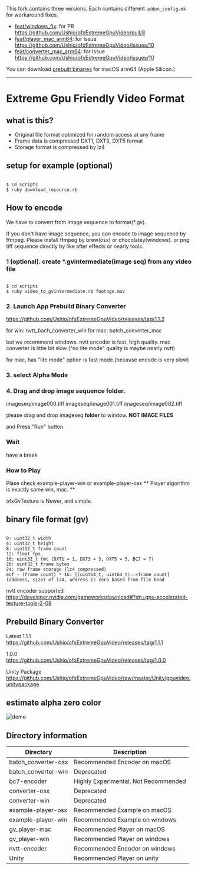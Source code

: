 This fork contains three versions. Each contains different `addon_config.mk` for workaround fixes.

- [feat/windows_fix](https://github.com/funatsufumiya/ofxExtremeGpuVideo/tree/feat/windows_fix): for PR https://github.com/Ushio/ofxExtremeGpuVideo/pull/8
- [feat/player_mac_arm64](https://github.com/funatsufumiya/ofxExtremeGpuVideo/tree/feat/player_mac_arm64): for Issue https://github.com/Ushio/ofxExtremeGpuVideo/issues/10
- [feat/converter_mac_arm64](https://github.com/funatsufumiya/ofxExtremeGpuVideo/tree/feat/converter_mac_arm64): for Issue https://github.com/Ushio/ofxExtremeGpuVideo/issues/10

You can download [prebuilt binaries](https://github.com/funatsufumiya/ofxExtremeGpuVideo/releases) for macOS arm64 (Apple Silicon.)

-----

# Extreme Gpu Friendly Video Format

## what is this?
- Original file format optimized for random access at any frame
- Frame data is compressed DXT1, DXT3, DXT5 format
- Storage format is compressed by lz4

## setup for example (optional)

```

$ cd scripts
$ ruby download_resource.rb

```

## How to encode
We have to convert from image sequence to format(\*.gv).

If you don't have image sequence, you can encode to image sequence by ffmpeg.
Please install ffmpeg by brew(osx) or chocolatey(windows).
or png tiff sequence directly by like after effects or nearly tools.

### 1 (optional). create \*.gvintermediate(image seq) from any video file

```

$ cd scripts
$ ruby video_to_gvintermediate.rb footage.mov

```

### 2. Launch App Prebuild Binary Converter
https://github.com/Ushio/ofxExtremeGpuVideo/releases/tag/1.1.2

for win: nvtt_bach_converter_win
for mac: batch_converter_mac

but we recommend windows. nvtt encoder is fast, high quality.
mac converter is little bit slow ("no lite mode" quality is maybe nearly nvtt)

for mac, has "lite mode" option is fast mode.(because encode is very slow)

### 3. select Alpha Mode

### 4. Drag and drop image sequence folder.
imageseq/image000.tiff
imageseq/image001.tiff
imageseq/image002.tiff

please drag and drop imageseq **folder** to window.
**NOT IMAGE FILES**

and Press "Run" button.

### Wait
have a break

### How to Play
Plase check example-player-win or example-player-osx
** Player algorithm is exactly same win, mac. **

ofxGvTexture is Newer, and simple.

## binary file format (gv)

```

0: uint32_t width
4: uint32_t height
8: uint32_t frame count
12: float fps
16: uint32_t fmt (DXT1 = 1, DXT3 = 3, DXT5 = 5, BC7 = 7)
20: uint32_t frame bytes
24: raw frame storage (lz4 compressed)
eof - (frame count) * 16: [(uint64_t, uint64_t)..<frame count] (address, size) of lz4, address is zero based from file head

```

nvtt encoder supported
https://developer.nvidia.com/gameworksdownload#?dn=gpu-accelerated-texture-tools-2-08


## Prebuild Binary Converter
Latest 1.1.1<br>
https://github.com/Ushio/ofxExtremeGpuVideo/releases/tag/1.1.1

1.0.0<br>
https://github.com/Ushio/ofxExtremeGpuVideo/releases/tag/1.0.0

Unity Package<br>
https://github.com/Ushio/ofxExtremeGpuVideo/raw/master/Unity/gpuvideo.unitypackage

## estimate alpha zero color

![demo](estimate.png)

## Directory information

|  Directory  |  Description  |
| ---- | ---- |
|  batch_converter-osx  |  Recommended Encoder on macOS  |
|  batch_converter-win  |  Deprecated  |
|  bc7-encoder  |  Highly Experimental, Not Recommended |
|  converter-osx  |  Deprecated |
|  converter-win  |  Deprecated |
|  example-player-osx  |  Recommended Example on macOS |
|  example-player-win  |  Recommended Example on windows  |
|  gv_player-mac  |  Recommended Player on macOS |
|  gv_player-win  |  Recommended Player on windows  |
|  nvtt-encoder  |  Recommended Encoder on windows  |
|  Unity |  Recommended Player on unity  |

